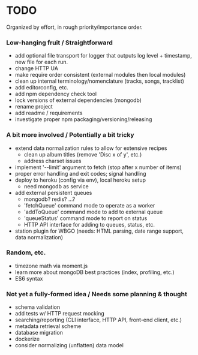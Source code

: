 # TODO

Organized by effort, in rough priority/importance order.


### Low-hanging fruit / Straightforward

* add optional file transport for logger that outputs log level + timestamp, new file for each run.
* change HTTP UA
* make require order consistent (external modules then local modules)
* clean up internal terminology/nomenclature (tracks, songs, tracklist)
* add editorconfig, etc.
* add npm dependency check tool
* lock versions of external dependencies (mongodb)
* rename project
* add readme / requirements
* investigate proper npm packaging/versioning/releasing


### A bit more involved / Potentially a bit tricky

* extend data normalization rules to allow for extensive recipes
  * clean up album titles (remove 'Disc x of y', etc.)
  * address charset issues
* implement '--limit' argument to fetch (stop after x number of items)
* proper error handling and exit codes; signal handling
* deploy to heroku (config via env), local heroku setup
  * need mongodb as service
* add external persistent queues
  * mongodb? redis? ...?
  * 'fetchQueue' command mode to operate as a worker
  * 'addToQueue' command mode to add to external queue
  * 'queueStatus' command mode to report on status
  * HTTP API interface for adding to queues, status, etc.
* station plugin for WBGO (needs: HTML parsing, date range support, data normalization)


### Random, etc.

* timezone math via moment.js
* learn more about mongoDB best practices (index, profiling, etc.)
* ES6 syntax


### Not yet a fully-formed idea / Needs some planning & thought

* schema validation
* add tests w/ HTTP request mocking
* searching/reporting (CLI interface, HTTP API, front-end client, etc.)
* metadata retrieval scheme
* database migration
* dockerize
* consider normalizing (unflatten) data model
